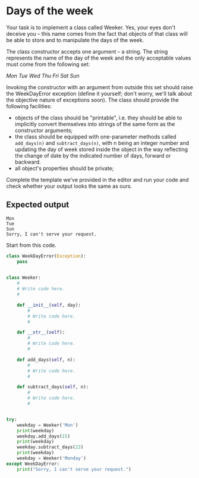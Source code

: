 # Days of the week

Your task is to implement a class called Weeker. Yes, your eyes don't deceive you – this name comes from the fact that objects of that class will be able to store and to manipulate the days of the week.

The class constructor accepts one argument – a string. The string represents the name of the day of the week and the only acceptable values must come from the following set:

*Mon Tue Wed Thu Fri Sat Sun*

Invoking the constructor with an argument from outside this set should raise the WeekDayError exception (define it yourself; don't worry, we'll talk about the objective nature of exceptions soon). The class should provide the following facilities:
 - objects of the class should be "printable", i.e. they should be able to implicitly convert themselves into strings of the same form as the constructor arguments;
 - the class should be equipped with one-parameter methods called ```add_days(n)``` and ```subtract_days(n)```, with n being an integer number and updating the day of week stored inside the object in the way reflecting the change of date by the indicated number of days, forward or backward.
 - all object's properties should be private;

Complete the template we've provided in the editor and run your code and check whether your output looks the same as ours.

## Expected output
```
Mon
Tue
Sun
Sorry, I can't serve your request.
```

Start from this code.

```python
class WeekDayError(Exception):
    pass
	

class Weeker:
    #
    # Write code here.
    #

    def __init__(self, day):
        #
        # Write code here.
        #

    def __str__(self):
        #
        # Write code here.
        #

    def add_days(self, n):
        #
        # Write code here.
        #

    def subtract_days(self, n):
        #
        # Write code here.
        #


try:
    weekday = Weeker('Mon')
    print(weekday)
    weekday.add_days(15)
    print(weekday)
    weekday.subtract_days(23)
    print(weekday)
    weekday = Weeker('Monday')
except WeekDayError:
    print("Sorry, I can't serve your request.")
```